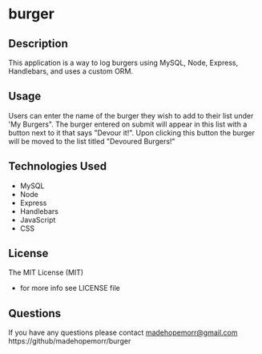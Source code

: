 # burger

## Description
This application is a way to log burgers using MySQL, Node, Express, Handlebars, and uses a custom ORM.

## Usage

Users can enter the name of the burger they wish to add to their list under 'My Burgers". The burger entered on submit will appear in this list with a button next to it that says "Devour it!". Upon clicking this button the burger will be moved to the list titled "Devoured Burgers!" 

## Technologies Used
- MySQL
- Node
- Express
- Handlebars
- JavaScript
- CSS

## License
The MIT License (MIT)
- for more info see LICENSE file

## Questions
If you have any questions please contact madehopemorr@gmail.com
https://github/madehopemorr/burger